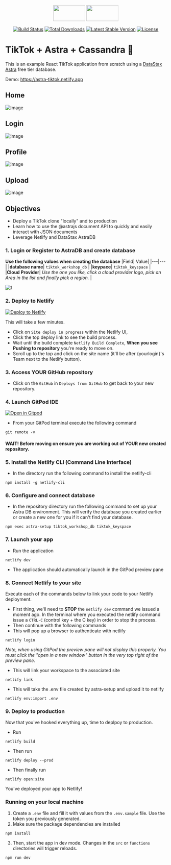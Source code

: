 <p align="center"><img src="https://www.import.io/wp-content/uploads/2017/10/React-logo.png" width=100 height=50>
  <img src="https://user-images.githubusercontent.com/12265243/125605180-7260a070-ff8e-4c3c-9859-5c821524edc5.png" width=100 height=50></p>
  
<p align="center">
<a href="https://github.com/facebook/react/blob/master/LICENSE"><img src="https://img.shields.io/badge/license-MIT-blue.svg" alt="Build Status"></a>
<a href="https://www.npmjs.com/package/react"><img src="https://circleci.com/gh/facebook/react.svg?style=shield&circle-token=:circle-token" alt="Total Downloads"></a>
<a href="https://circleci.com/gh/facebook/react"><img src="https://img.shields.io/npm/v/react.svg" alt="Latest Stable Version"></a>
<a href="https://reactjs.org/docs/how-to-contribute.html#your-first-pull-request"><img src="https://img.shields.io/badge/PRs-welcome-brightgreen.svg" alt="License"></a>
</p>

# TikTok + Astra + Cassandra 📒

This is an example React TikTok application from scratch using a [DataStax Astra](https://dtsx.io/appdev-7-7) free tier database.

Demo: https://astra-tiktok.netlify.app

## Home
![image](https://user-images.githubusercontent.com/12265243/126870636-7d8dc140-4326-4538-b59b-b65a468f5a5e.png)

## Login
![image](https://user-images.githubusercontent.com/12265243/126871349-85d9a453-25b6-4115-8e5b-8c40845b9faa.png)

## Profile
![image](https://user-images.githubusercontent.com/12265243/126870666-a9600e7c-6810-4096-b40f-43e051406694.png)

## Upload
![image](https://user-images.githubusercontent.com/12265243/126874643-0207bab9-dc82-415b-bb79-c023cd14ab4a.png)

## Objectives
* Deploy a TikTok clone "locally" and to production
* Learn how to use the @astrajs document API to quickly and easily interact with JSON documents
* Leverage Netlify and DataStax AstraDB

### 1. Login or Register to AstraDB and create database
**Use the following values when creating the database**
|Field| Value|
|---|---|
|**database name**| `tiktok_workshop_db` |
|**keypace**| `tiktok_keyspace` |
|**Cloud Provider**| *Use the one you like, click a cloud provider logo,  pick an Area in the list and finally pick a region.* |

![1](https://user-images.githubusercontent.com/12265243/125809299-5e151996-4bbc-4b92-90d5-27d937eb76a3.PNG)
### 2. Deploy to Netlify
  [![Deploy to Netlify](https://www.netlify.com/img/deploy/button.svg)](app.netlify.com/start/deploy?repository=your_new_git_repo_url)
  
This will take a few minutes.

  * Click on `Site deploy in progress` within the Netlify UI, 
  * Click the top deploy link to see the build process.
  * Wait until the build complete `Netlify Build Complete`,  **When you see Pushing to repository** you're ready to move on.
  * Scroll up to the top and click on the site name (it'll be after {yourlogin}'s Team next to the Netlify button).
### 3. Access YOUR GitHub repository
 * Click on the `GitHub` in `Deploys from GitHub` to get back to your new repository.
### 4. Launch GitPod IDE
 [![Open in Gitpod](https://gitpod.io/button/open-in-gitpod.svg)](https://gitpod.io/#/your_new_git_repo_url/)
* From your GitPod terminal execute the following command
```
git remote -v
```
#### WAIT! Before moving on ensure you are working out of YOUR new created repository.
### 5. Install the Netlify CLI (Command Line Interface)
 * In the directory run the following command to install the netlify-cli
 ```
 npm install -g netlify-cli
```
### 6. Configure and connect database
 * In the repository directory run the following command to set up your Astra DB environment. This will verify the database you created earlier or create a new one for you if it can't find your database.
 ```
npm exec astra-setup tiktok_workshop_db tiktok_keyspace
```
### 7. Launch your app
  * Run the application 
  ```
  netlify dev
  ```
  * The application should automatically launch in the GitPod preview pane
### 8. Connect Netlify to your site
Execute each of the commands below to link your code to your Netlify deployment.
  * First thing, we'll need to **STOP** the `netlify dev` command we issued a moment ago. In the terminal where you executed the netlify command issue a `CTRL-C` (control key + the C key) in order to stop the process.
  * Then continue with the following commands
  * This will pop up a browser to authenticate with netlify
  ```
  netlify login
  ```
  _Note, when using GitPod the preview pane will not display this properly. You must click the "open in a new window" button in the very top right of the preview pane._

  * This will link your workspace to the associated site
  ```
  netlify link
  ```

  * This will take the .env file created by astra-setup and upload it to netlify
  ```
  netlify env:import .env
  ```
### 9. Deploy to production
Now that you've hooked everything up, time to deplpoy to production.

  * Run
  ```
  netlify build
  ```

  * Then run
  ```
  netlify deploy --prod
  ```

  * Then finally run
  ```
  netlify open:site
  ```
  
  You've deployed your app to Netlify!
  
### Running on your local machine
1. Create a `.env` file and fill it with values from the `.env.sample` file.
Use the token you previously generated.
2. Make sure the package dependencies are installed
```sh
npm install
```

3. Then, start the app in dev mode. Changes in the `src` or `functions` directories will trigger reloads.
```sh
npm run dev
```
